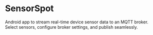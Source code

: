 # SensorSpot
Android app to stream real-time device sensor data to an MQTT broker. Select sensors, configure broker settings, and publish seamlessly.
